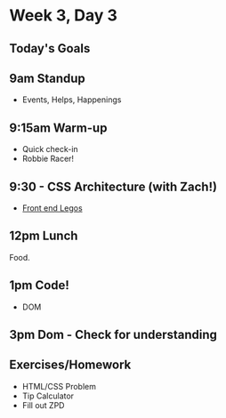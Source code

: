 # Week 3, Day 3

## Today's Goals

## 9am Standup

- Events, Helps, Happenings

## 9:15am Warm-up

- Quick check-in
- Robbie Racer!

## 9:30 - CSS Architecture (with Zach!)

- [Front end Legos](https://vimeo.com/70115794)

## 12pm Lunch

Food.

## 1pm Code!

- DOM

## 3pm Dom - Check for understanding

## Exercises/Homework

- HTML/CSS Problem
- Tip Calculator
- Fill out ZPD

